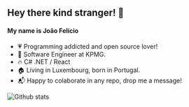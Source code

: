 ## Hey there kind stranger! 👋

#### My name is João Felício

- :heartpulse:        Programming addicted and open source lover!
- :office:            Software Engineer at KPMG.
- :fire:              C# .NET / React
- :house:             Living in Luxembourg, born in Portugal.
- :mailbox_with_mail: Happy to colaborate in any repo, drop me a message!

![Github stats](https://github-readme-stats.vercel.app/api?username=joaolfelicio&theme=radical&count_private=true&show_icons=true)
